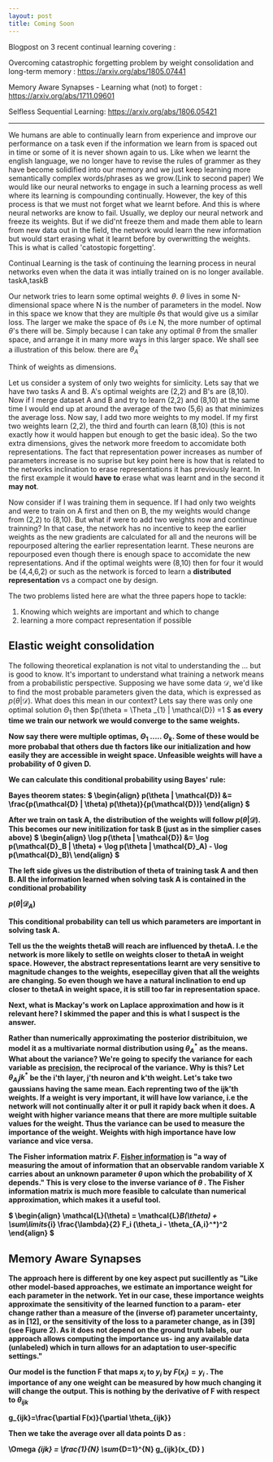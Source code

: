 ```yaml
---
layout: post
title: Coming Soon
---
```

Blogpost on 3 recent continual learning covering :

Overcoming catastrophic forgetting problem by weight consolidation and long-term memory : https://arxiv.org/abs/1805.07441

Memory Aware Synapses - Learning what (not) to forget : https://arxiv.org/abs/1711.09601

Selfless Sequential Learning: https://arxiv.org/abs/1806.05421
 

---

We humans are able to continually learn from experience and improve our performance on a task even if the information we learn from is spaced out in time or some of it is never shown again to us. Like when we learnt the english language, we no longer have to revise the rules of grammer as they have become solidified into our memory and we just keep learning more semantically complex words/phrases as we grow.(Link to second paper) We would like our neural networks to engage in such a learning process as well where its learning is compounding continually. However, the key of this process is that we must not forget what we learnt before. And this is where neural networks are know to fail. Usually, we deploy our neural network and freeze its weights. But if we did'nt freeze them and made them able to learn from new data out in the field, the network would learn the new information but would start erasing what it learnt before by overwritting the weights. This is what is called 'catostopic forgetting'. 


Continual Learning is the task of continuing the learning process in neural networks even when the data it was intially trained on is no longer available.
taskA,taskB

 
 Our network tries to learn some optimal weights $\theta$. $\theta$ lives in some N-dimensional space where N is the number of parameters in the model. Now in this space we know that they are multiple $\theta$s that would give us a similar loss. The larger we make the space of $\theta$s i.e N, the more number of optimal $\theta$'s there will be. Simply because I can take any optimal $\theta$ from the smaller space, and arrange it in many more ways in this larger space. We shall see a illustration of this below.  there are  $\theta_A^*$
 
Think of weights as dimensions.

Let us consider a system of only two weights for simlicity. Lets say that we have two tasks A and B. A's optimal weights are (2,2) and B's are (8,10). Now if I merge dataset A and B and try to learn (2,2) and (8,10) at the same time I would end up at around the average of the two (5,6) as that minimizes the average loss. Now say, I add two more weights to my model. If my first two weights learn (2,2), the third and fourth can learn (8,10) (this is not exactly how it would happen but enough to get the basic idea). So the two extra dimensions, gives the network more freedom to accomidate both representations. The fact that representation power increases as number of parameters increase is no suprise but key point here is how that is related to the networks inclination to erase representations it has previously learnt. In the first example it would **have to** erase what was learnt and in the second it **may not**. 
 
 Now consider if I was training them in sequence.
 If I had only two weights and were to train on A first and then on B, the my weights would change from (2,2) to (8,10). But what if were to add two weights now and continue trainning? In that case, the network has no incentive to keep the earlier weights as the new gradients are calculated for all and the neurons will be repourposed altering the earlier representation learnt. These neurons are repourposed even though there is enough space to accomidate the new representations. And if the optimal weights were (8,10) then for four it would be (4,4,6,2) or such as the network is forced to learn a **distributed representation** vs a compact one by design.

The two problems listed here are what the three papers hope to tackle:
1) Knowing which weights are important and which to change
2) learning a more compact representation if possible


 ## Elastic weight consolidation
The following theoretical explanation is not vital to understanding the ... but is good to know. 
It's important to understand what training a network means from a probabilistic perspective. Supposing we have some data $\mathcal{D}$, we'd like to find the most probable parameters given the data, which is expressed as $p(\theta | \mathcal{D})$. What does this mean in our context? Lets say there was only one optimal solution $\Theta _{1}$ then $p(\theta = \Theta _{1} | \mathcal{D}) =1 $ <b> as every time we train our network we would converge to the same weights.

Now say there were multiple optimas, $\Theta _{1}$ ..... $\Theta _{k}$. <b> Some of these would be more probabal that others due th factors like our initialization and how easily they are accessible in weight space. Unfeasible weights will have a probability of 0 given D.


We can calculate this conditional probability using Bayes' rule:

Bayes theorem states:
 $
 \begin{align}
 p(\theta | \mathcal{D}) &= \frac{p(\mathcal{D} | \theta) p(\theta)}{p(\mathcal{D})}
 \end{align}
 $
 
After we train on task A, the distribution of the weights will follow $p(\theta | \mathcal{D})$. This becomes our new initilization for task B (just as in the simplier cases above)
$
\begin{align}
\log p(\theta | \mathcal{D}) &= \log p(\mathcal{D}_B | \theta) + \log p(\theta | \mathcal{D}_A) - \log p(\mathcal{D}_B)\\
\end{align}
$

The left side gives us the distribution of theta of training task A and then B. All the information learned when solving task A is contained in the conditional probability 

$p(\theta | \mathcal{D}_A)$ 

This conditional probability can tell us which parameters are important in solving task A.

   
Tell us the the weights thetaB will reach are influenced by thetaA. I.e the network is more likely to setlle on weights closer to thetaA in weight space. However, the abstract representations learnt are very sensitive to magnitude changes to the weights, esepecillay given that all the weights are changing. So even though we have a natural inclination to end up closer to thetaA in weight space, it is still too far in representation space.  

Next, what is Mackay's work on Laplace approximation and how is it relevant here? I skimmed the paper and this is what I suspect is the answer. 

Rather than numerically approximating the posterior distribituion, we model it as a multivariate normal distribution using $\theta_A^*$  <b> as the means. What about the variance? We're going to specify the variance for each variable as <a href="https://en.wikipedia.org/wiki/Precision_(statistics)">precision</a>, the reciprocal of the variance. 
 Why is this? 
 Let $\theta_A_ijk^*$ be the i'th layer, j'th neuron and k'th weight. 
 Let's take two gaussians having the same mean. Each reprenting two of the ijk'th weights. If a weight is very important, it will have low variance, i.e the network will not continually alter it or pull it rapidy back when it does. A weight with higher variance means that there are more multiple suitable values for the weight. Thus the variance can be used to measure the importance of the weight. Weights with high importance have low variance and vice versa.
 
 
The Fisher information matrix $F$. <a href="https://en.wikipedia.org/wiki/Fisher_information">Fisher information</a> is "a way of measuring the amout of information that an observable random variable X carries about an unknown parameter $\theta$ upon which the probability of X depends." This is very close to the inverse variance of $\theta$ . The Fisher information matrix is much more feasible to calculate than numerical approximation, which makes it a useful tool.

$
\begin{align}
\mathcal{L}(\theta) = \mathcal{L}_B(\theta) + \sum\limits_{i} \frac{\lambda}{2} F_i (\theta_i - \theta_{A,i}^*)^2
\end{align}
$


 ## Memory Aware Synapses

The approach here is different by one key aspect put sucillently as "Like other model-based approaches,
we estimate an importance weight for each parameter in the network. Yet in our case,
these importance weights approximate the sensitivity of the learned function to a param-
eter change rather than a measure of the (inverse of) parameter uncertainty, as in [12], or
the sensitivity of the loss to a parameter change, as in [39] (see Figure 2). As it does not
depend on the ground truth labels, our approach allows computing the importance us-
ing any available data (unlabeled) which in turn allows for an adaptation to user-specific
settings."

Our model is the function F that maps $x_{i}$ to $y_{i}$ by $F(x_{i}) = y_{i}$ . The importance of any one weight can be measured by how much changing it will change the output. This is nothing by the derivative of F with respect to $\theta_{ijk}$

g_{ijk}=\frac{\partial F(x)}{\partial \theta_{ijk}}

Then we take the average over all data points D as : 

\Omega _{ijk} = \frac{1}{N} \sum_{D=1}^{N} g_{ijk}(x_{D} )
